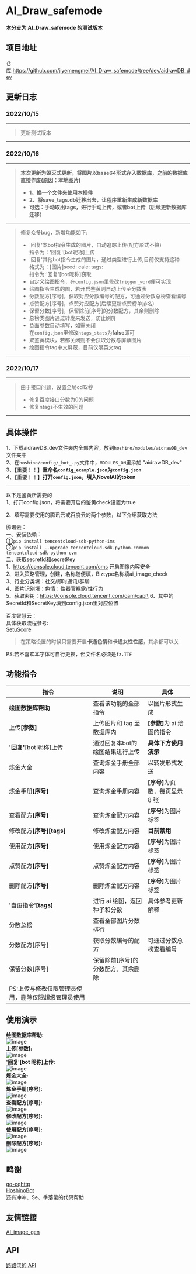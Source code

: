 # AI_Draw_safemode
<b>本分支为 AI_Draw_safemode 的测试版本</b>

## 项目地址
仓库:<a href="https://github.com/jiyemengmei/AI_Draw_safemode/tree/dev/aidrawDB_dev" target="_BLANK">https://github.com/jiyemengmei/AI_Draw_safemode/tree/dev/aidrawDB_dev</a>
## 更新日志
### 2022/10/15
***
>更新测试版本
***
### 2022/10/16
***
><b>本次更新为毁灭式更新，将图片以base64形式存入数据库，之前的数据库直接作废(原因：本地图片)
>- 1、换一个文件夹使用本插件
>- 2、将save_tags.db迁移出去，让程序重新生成新数据库
>- 可选：手动取出tags，进行手动上传，或者bot上传（后续更新数据库迁移）</b>
***
>修复众多bug，新增功能如下:
>- '回复'本bot指令生成的图片，自动追踪上传(配方形式不算)\
指令为：'回复'[bot昵称]上传
>- '回复'其他bot指令生成的图片，通过类型进行上传,目前仅支持这种\
格式为：[图片]seed: cale: tags:\
指令为:'回复'[bot昵称]窃取
>- 自定义绘图指令，在`config.json`里修改`trigger_word`便可实现
>- 绘图指令生成的图，若开启鉴黄则自动上传至分数表
>- 分数配方[序号]，获取对应分数编号的配方，可通过分数总榜查看编号
>- 点赞配方[序号]，点赞对应配方(后续更新点赞榜单排名)
>- 保留分数[序号]，保留除前[序号]的分数配方，其余则删除
>- 总榜类图片通过转发来发送，防止刷屏
>- 负面参数自动填写，如需关闭\
在`config.json`里修改`ntags_stats`为**false**即可
>- 双鉴黄模块，若都关闭则不会获取分数与屏蔽图片
>- 绘图指令tag中文屏蔽，目前仅限英文tag
***
### 2022/10/17
***
> 由于接口问题，设置全局cd12秒
>- 修复百度接口分数为0的问题
>- 修复ntags不生效的问题
***

## 具体操作
1、下载aidrawDB_dev文件夹内全部内容，放到<code>hoshino/modules/aidrawDB_dev</code>文件夹中\
2、在<code>hoshino/config/\_bot\_.py</code>文件中，<code>MODULES_ON</code>里添加 "aidrawDB_dev"\
3、【重要！！】**重命名`config_example.json`为`config.json`**\
4、【重要！！】**打开`config.json`，填入NovelAI的token**
***
以下是鉴黄所需要的\
1、打开config.json，将需要开启的鉴黄check设置为true

2、填写需要使用的腾讯云或百度云的两个参数，以下介绍获取方法

腾讯云：\
一、安装依赖：\
①<code>pip install tencentcloud-sdk-python-ims</code>\
②<code>pip install --upgrade tencentcloud-sdk-python-common tencentcloud-sdk-python-cvm</code>\
二、获取secretId和secretKey\
1、https://console.cloud.tencent.com/cms 开启图像内容安全\
2、进入策略管理，创建，名称随便填，Biztype名称填ai_image_check\
3、行业分类填：社交/即时通讯/群聊\
4、图片识别填：色情：性器官裸露/性行为\
5、获取密钥：https://console.cloud.tencent.com/cam/capi\
6、其中的SecretId和SecretKey填到config.json里对应位置

百度智慧云：\
具体获取流程参考:\
<a href="https://github.com/pcrbot/SetuScore#%E4%BD%BF%E7%94%A8%E8%AF%B4%E6%98%8E" target="_BLANK">SetuScore</a>
> 在策略设置的时候只需要开启**卡通色情**和**卡通女性性感**，其余都可以关

PS:若不喜欢本字体可自行更换，但文件名必须是<code>fz.TTF</code>
## 功能指令

| 指令                                                | 说明                             | 具体                               |
| --------------------------------------------------- | -------------------------------- | ---------------------------------- |
| <b>绘图数据库帮助</b>                               | 查看该功能的全部指令             | 以图片形式生成                     |
| 上传<b>[参数]</b>                                   | 上传图片和 tag 至数据库内        | <b>[参数]</b>为 ai 绘图的指令      |
| <b>'回复'</b>[bot 昵称]上传                         | 通过回复本bot的绘图结果进行上传 | <b>具体下方使用演示</b>            |
| 炼金大全                                            | 查询炼金手册全部内容             | 以转发形式发送         |
| 炼金手册<b>[序号]</b>                               | 查询炼金手册内容                 | <b>[序号]</b>为页数，每页显示 8 张 |
| 查看配方<b>[序号]</b>                               | 查询炼金配方内容                 | <b>[序号]</b>为图片标签            |
| 修改配方<b>[序号][tags]</b>                         | 修改炼金配方内容                 | <b>目前禁用</b>          |
| 使用配方<b>[序号]</b>                               | 使用炼金配方内容                 | <b>[序号]</b>为图片标签            |
| 点赞配方<b>[序号]</b>                               | 点赞炼金配方内容                 | <b>[序号]</b>为图片标签            |
| 删除配方<b>[序号]</b>                               | 删除炼金配方内容                 | <b>[序号]</b>为图片标签            |
| '自设指令'<b>[tags]</b>                                   | 进行 ai 绘图，返回种子和分数     | 具体参考更新解释  |
| 分数总榜                                        | 查看全部图片分数排行             |
| 分数配方[序号]  | 获取分数编号的配方  | 可通过分数总榜查看编号
| 保留分数[序号]                                        | 保留除前[序号]的分数配方，其余删除  |
| PS:上传与修改仅限管理员使用，删除仅限超级管理员使用 |

## 使用演示

<b>绘图数据库帮助:</b>\
![image](https://github.com/jiyemengmei/AI_Draw_safemode/blob/main/image/%E7%BB%98%E5%9B%BE%E6%95%B0%E6%8D%AE%E5%BA%93%E5%B8%AE%E5%8A%A9.png)\
<b>上传[参数]:</b>\
![image](https://github.com/jiyemengmei/AI_Draw_safemode/blob/main/image/%E4%B8%8A%E4%BC%A0.png)\
<b>'回复'[bot 昵称]上传:</b>\
![image](https://github.com/jiyemengmei/AI_Draw_safemode/blob/main/image/%E6%8C%87%E4%BB%A4%E4%B8%8A%E4%BC%A0.png)\
<b>炼金大全:</b>\
![image](https://github.com/jiyemengmei/AI_Draw_safemode/blob/main/image/%E7%82%BC%E9%87%91%E5%A4%A7%E5%85%A8.png)\
<b>炼金手册[序号]:</b>\
![image](https://github.com/jiyemengmei/AI_Draw_safemode/blob/main/image/%E7%82%BC%E9%87%91%E6%89%8B%E5%86%8C.png)\
<b>查看配方[序号]:</b>\
![image](https://github.com/jiyemengmei/AI_Draw_safemode/blob/main/image/%E6%9F%A5%E7%9C%8B%E9%85%8D%E6%96%B9.png)\
<b>修改配方[序号]:</b>\
![image](https://github.com/jiyemengmei/AI_Draw_safemode/blob/main/image/%E4%BF%AE%E6%94%B9%E9%85%8D%E6%96%B9.png)\
<b>使用配方[序号]:</b>\
![image](https://github.com/jiyemengmei/AI_Draw_safemode/blob/main/image/%E4%BD%BF%E7%94%A8%E9%85%8D%E6%96%B9.png)\
<b>删除配方[序号]:</b>\
![image](https://github.com/jiyemengmei/AI_Draw_safemode/blob/main/image/%E5%88%A0%E9%99%A4%E9%85%8D%E6%96%B9.png)

## 鸣谢

<a href="https://github.com/Mrs4s/go-cqhttp" target="_BLANK">go-cqhttp</a>\
<a href="https://github.com/Ice-Cirno/HoshinoBot" target="_BLANK">HoshinoBot</a>\
还有冲冲、Se、季落佬的代码帮助

## 友情链接
<a href="https://github.com/CYDXDianXian/AI_image_gen" target="_BLANK">AI_image_gen</a>

## API
<a href="" target="_BLANK">路路佬的 API</a>
